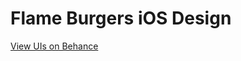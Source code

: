 # Flame Burgers iOS Design

[View UIs on Behance](https://www.behance.net/gallery/119679823/FLAME-Burgers-iOS-UI-Design)
